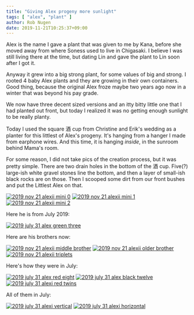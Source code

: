 ```yaml
---
title: "Giving Alex progeny more sunlight"
tags: [ "alex", "plant" ]
author: Rob Nugen
date: 2019-11-21T10:25:37+09:00
---
```


Alex is the name I gave a plant that was given to me by Kana, before
she moved away from where Soness used to live in Chigasaki.  I believe
I was still living there at the time, but dating Lin and gave the
plant to Lin soon after I got it.

Anyway it grew into a big strong plant, for some values of big and
strong.  I rooted 4 baby Alex plants and they are growing in their own
containers.  Good thing, because the original Alex froze maybe two
years ago now in a winter that was beyond his pay grade.

We now have three decent sized versions and an itty bitty little one
that I had planted out front, but today I realized it was no getting
enough sunlight to be really planty.

Today I used the square 酒 cup from Christine and Erik's wedding as a
planter for this littlest of Alex's progeny.  It's hanging from a
hanger I made from earphone wires.  And this time, it is hanging
*inside*, in the sunroom behind Mama's room.

For some reason, I did not take pics of the creation process, but it
was pretty simple.  There are two drain holes in the bottom of the 酒
cup.  Five(?) large-ish white gravel stones line the bottom, and then
a layer of small-ish black rocks are on those.  Then I scooped some
dirt from our front bushes and put the Littlest Alex on that.

[![2019 nov 21 alexii mini 0](//b.robnugen.com/journal/2019/many_mini_alex/thumbs/2019_nov_21_alexii_mini_0.jpg)](//b.robnugen.com/journal/2019/many_mini_alex/2019_nov_21_alexii_mini_0.jpg)
[![2019 nov 21 alexii mini 1](//b.robnugen.com/journal/2019/many_mini_alex/thumbs/2019_nov_21_alexii_mini_1.jpg)](//b.robnugen.com/journal/2019/many_mini_alex/2019_nov_21_alexii_mini_1.jpg)
[![2019 nov 21 alexii mini 2](//b.robnugen.com/journal/2019/many_mini_alex/thumbs/2019_nov_21_alexii_mini_2.jpg)](//b.robnugen.com/journal/2019/many_mini_alex/2019_nov_21_alexii_mini_2.jpg)

Here he is from July 2019:

[![2019 july 31 alex green three](//b.robnugen.com/journal/2019/many_mini_alex/thumbs/2019_july_31_alex_green_three.jpg)](//b.robnugen.com/journal/2019/many_mini_alex/2019_july_31_alex_green_three.jpg)

Here are his brothers now:

[![2019 nov 21 alexii middle brother](//b.robnugen.com/journal/2019/many_mini_alex/thumbs/2019_nov_21_alexii_middle_brother.jpg)](//b.robnugen.com/journal/2019/many_mini_alex/2019_nov_21_alexii_middle_brother.jpg)
[![2019 nov 21 alexii older brother](//b.robnugen.com/journal/2019/many_mini_alex/thumbs/2019_nov_21_alexii_older_brother.jpg)](//b.robnugen.com/journal/2019/many_mini_alex/2019_nov_21_alexii_older_brother.jpg)
[![2019 nov 21 alexii triplets](//b.robnugen.com/journal/2019/many_mini_alex/thumbs/2019_nov_21_alexii_triplets.jpg)](//b.robnugen.com/journal/2019/many_mini_alex/2019_nov_21_alexii_triplets.jpg)

Here's how they were in July:

[![2019 july 31 alex red eight](//b.robnugen.com/journal/2019/many_mini_alex/thumbs/2019_july_31_alex_red_eight.jpg)](//b.robnugen.com/journal/2019/many_mini_alex/2019_july_31_alex_red_eight.jpg)
[![2019 july 31 alex black twelve](//b.robnugen.com/journal/2019/many_mini_alex/thumbs/2019_july_31_alex_black_twelve.jpg)](//b.robnugen.com/journal/2019/many_mini_alex/2019_july_31_alex_black_twelve.jpg)
[![2019 july 31 alexi red twins](//b.robnugen.com/journal/2019/many_mini_alex/thumbs/2019_july_31_alexi_red_twins.jpg)](//b.robnugen.com/journal/2019/many_mini_alex/2019_july_31_alexi_red_twins.jpg)

All of them in July:

[![2019 july 31 alexi vertical](//b.robnugen.com/journal/2019/many_mini_alex/thumbs/2019_july_31_alexi_vertical.jpg)](//b.robnugen.com/journal/2019/many_mini_alex/2019_july_31_alexi_vertical.jpg)
[![2019 july 31 alexi horizontal](//b.robnugen.com/journal/2019/many_mini_alex/thumbs/2019_july_31_alexi_horizontal.jpg)](//b.robnugen.com/journal/2019/many_mini_alex/2019_july_31_alexi_horizontal.jpg)
